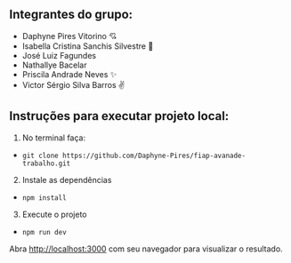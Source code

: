 ## Integrantes do grupo:
* Daphyne Pires Vitorino :cupid:
* Isabella Cristina Sanchis Silvestre  :sparkling_heart:
* José Luiz Fagundes
* Nathallye Bacelar
* Priscila Andrade Neves ✨
* Victor Sérgio Silva Barros :v:

## Instruções para executar projeto local:

1. No terminal faça:
* `git clone https://github.com/Daphyne-Pires/fiap-avanade-trabalho.git`

2. Instale as dependências
* `npm install`

3. Execute o projeto
* `npm run dev`

Abra [http://localhost:3000](http://localhost:3000) com seu navegador para visualizar o resultado.
